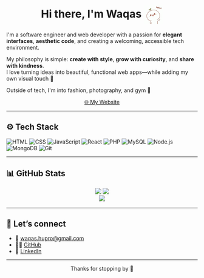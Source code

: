 <h1 align="center">
  Hi there, I'm Waqas <img src="cute_hello.gif" alt="cute_hello.gif" width="50" style="vertical-align: middle;"/>
</h1>


I'm a software engineer and web developer with a passion for **elegant interfaces**, **aesthetic code**, and creating a welcoming, accessible tech environment.

My philosophy is simple: **create with style**, **grow with curiosity**, and **share with kindness**.  
I love turning ideas into beautiful, functional web apps—while adding my own visual touch 🎨

Outside of tech, I'm into fashion, photography, and gym 🌸  

<p align="center">
  <a href="https://waqas-hu.live/">🌐 My Website</a> 
</p>

---

## ⚙️ Tech Stack

![HTML](https://img.shields.io/badge/-HTML5-FE7A90?style=for-the-badge&logo=html5&logoColor=white)
![CSS](https://img.shields.io/badge/-CSS3-FE7A90?style=for-the-badge&logo=css3&logoColor=white)
![JavaScript](https://img.shields.io/badge/-JavaScript-FE7A90?style=for-the-badge&logo=javascript)
![React](https://img.shields.io/badge/-React-FE7A90?style=for-the-badge&logo=react)
![PHP](https://img.shields.io/badge/-PHP-FE7A90?style=for-the-badge&logo=php)
![MySQL](https://img.shields.io/badge/-MySQL-FE7A90?style=for-the-badge&logo=mysql)
![Node.js](https://img.shields.io/badge/-Node.js-FE7A90?style=for-the-badge&logo=node.js)
![MongoDB](https://img.shields.io/badge/-MongoDB-FE7A90?style=for-the-badge&logo=mongodb)
![Git](https://img.shields.io/badge/-Git-FE7A90?style=for-the-badge&logo=git)

---

## 📊 GitHub Stats

<p align="center">
  <img height="170em" src="https://github-readme-stats.vercel.app/api?username=WsHussain&show_icons=true&count_private=true&theme=darcula&hide_border=true&hide=issues,contribs&bg_color=00000000" />
  <img height="170em" src="https://github-readme-stats.vercel.app/api/top-langs/?username=WsHussain&layout=compact&hide_border=true&theme=darcula&bg_color=00000000&langs_count=6&hide=jupyter%20notebook,tex" />
  <br/>
  <img src="https://github-readme-streak-stats.herokuapp.com?user=WsHussain&theme=darcula&hide_border=true&background=FFFFFF00" />
</p>

---

## 💌 Let’s connect

- 💌 [waqas.hupro@gmail.com](mailto:waqas.hupro@gmail.com)  
- 🧑‍💻 [GitHub](https://github.com/WsHussain)  
- 💼 [LinkedIn](https://www.linkedin.com/in/waqas-hu/)  

---

<p align="center">
  Thanks for stopping by 💖  
</p>
